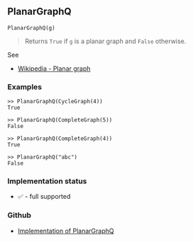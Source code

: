 ## PlanarGraphQ

```
PlanarGraphQ(g)
```

> Returns `True` if `g` is a planar graph and `False` otherwise.

See
* [Wikipedia - Planar graph](https://en.wikipedia.org/wiki/Planar_graph) 

### Examples

```
>> PlanarGraphQ(CycleGraph(4)) 
True

>> PlanarGraphQ(CompleteGraph(5)) 
False

>> PlanarGraphQ(CompleteGraph(4)) 
True

>> PlanarGraphQ("abc") 
False
```


### Implementation status

* &#x2705; - full supported

### Github

* [Implementation of PlanarGraphQ](https://github.com/axkr/symja_android_library/blob/master/symja_android_library/matheclipse-core/src/main/java/org/matheclipse/core/builtin/GraphFunctions.java#L1950) 
